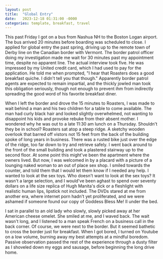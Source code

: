 ```yaml
---
layout: post
title:  "Global Entry"
date:   2023-12-18 01:31:00 -0000
categories: template, breakfast, travel
---
```


This past Friday I got on a bus from Nashua NH to the Boston Logan airport. The bus arrived 20 minutes before boarding was scheduled to close. I applied for global entry the past spring, driving up to the remote town of Derby line on the Canadian border with Vermont. The border patrol officer doing my investigation made me wait for 30 minutes past my appointment time, despite no apparent line. The actual interview took five. He was impressed by my United credit card, which I had used to pay for the application. He told me when prompted, "I hear that Roasters does a good breakfast quiche. I didn't tell you that though." Apparently border patrol agents are expected to remain impartial, and the thickly jowled man took this obligation seriously, though not enough to prevent ihm from indirectly spreading the good word of his favorite breakfast diner. 

When I left the border and drove the 15 minutes to Roasters, I was made to wait behind a man and his two children for a table to come available. The man had curly black hair and looked slightly overwhelmed, not wanting to disappoint his kids and provoke rebuke from their absent mother. I wondered why he was out to a late 11:30 am lunch on a Thursday. Shouldn't they be in school? Roasters sat atop a steep ridge. A sketchy wooden overlook that barred off vistors not 15 feet from the back of the building spoke of long years in business. There was a rusted bike just over the edge of the ridge, too far down to try and retrieve safely. I went back around to the front of the small building and took a plastered stairway up to the second floor. At some point this might've been the apartment where the owners lived. But now, I was welcomed in by a placard with a picture of a lounging naked woman to an out of place sex shop. I smiled towards the counter, and told them that I would let them know if I needed any help. I wanted to look at the sex toys. Who doesn't want to look at the sex toys? It wasn't a large selection, and I would've been aghast to spend over seventy dollars on a life size replica of Hugh Manita's dick or a fleshlight with realistic human lips, lipstick not included. The DVDs stared at me from another era, where internet porn hadn't yet proliferated, and we were ashamed if someone found our copy of Goddess Bless Me! II under the bed.

I sat in parallel to an old lady who slowly, slowly picked away at her American cheese omelet. She smiled at me, and I waved back. The wait wasn't long, and I listened to a man speak French on a business call in the back corner. Of course, we were next to the border. But it seemed bathetic to cross the border just for breakfast. When I got bored, I turned on Youtube on a low volume, burning away my best attempts at a mindful boredom. Passive observation passed the rest of the experience through a dusty filter as I shoveled down my eggs and sausage, before beginning the long drive home.

~~~~~~~~


